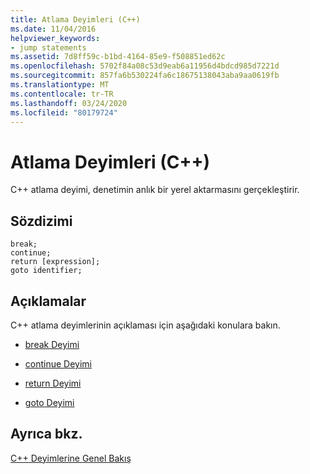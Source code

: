 ```yaml
---
title: Atlama Deyimleri (C++)
ms.date: 11/04/2016
helpviewer_keywords:
- jump statements
ms.assetid: 7d8ff59c-b1bd-4164-85e9-f508851ed62c
ms.openlocfilehash: 5702f84a08c53d9eab6a11956d4bdcd985d7221d
ms.sourcegitcommit: 857fa6b530224fa6c18675138043aba9aa0619fb
ms.translationtype: MT
ms.contentlocale: tr-TR
ms.lasthandoff: 03/24/2020
ms.locfileid: "80179724"
---
```

# <a name="jump-statements-c"></a>Atlama Deyimleri (C++)

C++ atlama deyimi, denetimin anlık bir yerel aktarmasını gerçekleştirir.

## <a name="syntax"></a>Sözdizimi

```
break;
continue;
return [expression];
goto identifier;
```

## <a name="remarks"></a>Açıklamalar

C++ atlama deyimlerinin açıklaması için aşağıdaki konulara bakın.

- [break Deyimi](../cpp/break-statement-cpp.md)

- [continue Deyimi](../cpp/continue-statement-cpp.md)

- [return Deyimi](../cpp/return-statement-cpp.md)

- [goto Deyimi](../cpp/goto-statement-cpp.md)

## <a name="see-also"></a>Ayrıca bkz.

[C++ Deyimlerine Genel Bakış](../cpp/overview-of-cpp-statements.md)

